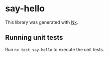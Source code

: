# say-hello

This library was generated with [Nx](https://nx.dev).

## Running unit tests

Run `nx test say-hello` to execute the unit tests.
